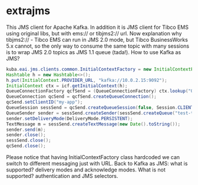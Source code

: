 # extrajms
This JMS client for Apache Kafka. In addition it is JMS client for Tibco EMS using original libs, but with ems:// or tibjms2:// url. Now explanation why tibjms2:// - Tibco EMS can run in JMS 2.0 mode, but Tibco BusinessWorks 5.x cannot, so the only way to consume the same topic with many sessions is to wrap JMS 2.0 topics as JMS 1.1 queue (tada!).
How to use Kafka as JMS?

```java
kuba.eai.jms.clients.common.InitialContextFactory = new InitialContextFactory();
Hashtable h = new Hashtable<>();
h.put(InitialContext.PROVIDER_URL, "kafka://10.0.2.15:9092");
InitialContext ctx = icf.getInitialContext(h);
QueueConnectionFactory qcfSend = (QueueConnectionFactory) ctx.lookup("QueueConnectionFactory");
QueueConnection qcSend = qcfSend.createQueueConnection();
qcSend.setClientID("my-app");
QueueSession sessSend = qcSend.createQueueSession(false, Session.CLIENT_ACKNOWLEDGE);
QueueSender sender = sessSend.createSender(sessSend.createQueue("test-topic"));
sender.setDeliveryMode(DeliveryMode.PERSISTENT);
TextMessage m = sessSend.createTextMessage(new Date().toString());
sender.send(m);
sender.close();
sessSend.close();
qcSend.close();
```
Please notice that having InitialContextFactory class hardcoded we can switch to different messaging just with URL.
Back to Kafka as JMS: what is supported? delivery modes and acknowledge modes.
What is not supported? authentication and JMS selectors.

